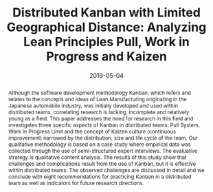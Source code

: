 ---
abstract: 'Although the software development methodology Kanban, which refers and
  relates to the concepts and ideas of Lean Manufacturing originating in the Japanese
  automobile industry, was initially developed and used within distributed teams,
  correlating research is lacking, incomplete and relatively young as a field. This
  paper addresses the need for research in this field and investigates three specific
  aspects of Kanban in distributed teams: Pull System, Work In Progress Limit and
  the concept of Kaizen culture (continuous improvement) narrowed by the distribution,
  size and life cycle of the team. Our qualitative methodology is based on a case
  study where empirical data was collected through the use of semi-structured expert
  interviews. The evaluative strategy is qualitative content analysis. The results
  of this study show that challenges and complications result from the use of Kanban,
  but it is effective within distributed teams. The observed challenges are discussed
  in detail and we conclude with eight recommendations for practicing Kanban in a
  distributed team as well as indicators for future research directions.'
authors:
- Raoul Vallon
- Stefan Strobl
- Martin Ras
- Mario Bernhart
- Thomas Grechenig
date: '2019-05-04'
featured: false
links:
- name: Publik
  url: https://publik.tuwien.ac.at/showentry.php?ID=287271&lang=1
publication_types:
- '0'
publishDate: '2019-05-04'
title: 'Distributed Kanban with Limited Geographical Distance: Analyzing Lean Principles
  Pull, Work in Progress and Kaizen'
url_pdf: ''
---